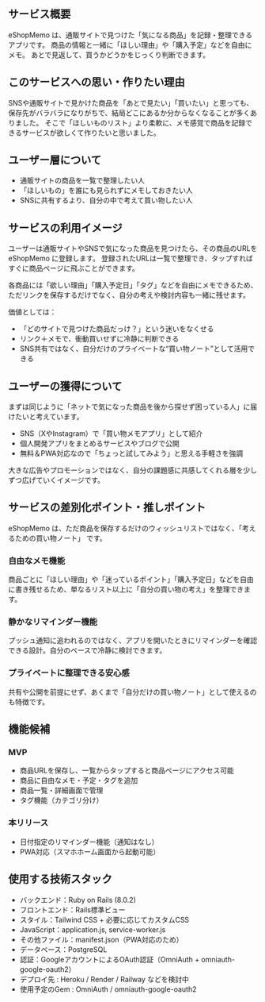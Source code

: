 ## サービス概要
eShopMemo は、通販サイトで見つけた「気になる商品」を記録・整理できるアプリです。
商品の情報と一緒に「ほしい理由」や「購入予定」などを自由にメモ。
あとで見返して、買うかどうかをじっくり判断できます。

## このサービスへの思い・作りたい理由
SNSや通販サイトで見かけた商品を「あとで見たい」「買いたい」と思っても、保存先がバラバラになりがちで、結局どこにあるか分からなくなることが多くありました。
そこで「ほしいものリスト」より柔軟に、メモ感覚で商品を記録できるサービスが欲しくて作りたいと思いました。

## ユーザー層について
- 通販サイトの商品を一覧で整理したい人
- 「ほしいもの」を誰にも見られずにメモしておきたい人
- SNSに共有するより、自分の中で考えて買い物したい人

## サービスの利用イメージ
ユーザーは通販サイトやSNSで気になった商品を見つけたら、その商品のURLを eShopMemo に登録します。
登録されたURLは一覧で整理でき、タップすればすぐに商品ページに飛ぶことができます。

各商品には「欲しい理由」「購入予定日」「タグ」などを自由にメモできるため、
ただリンクを保存するだけでなく、自分の考えや検討内容も一緒に残せます。

価値としては：

- 「どのサイトで見つけた商品だっけ？」という迷いをなくせる
- リンク＋メモで、衝動買いせずに冷静に判断できる
- SNS共有ではなく、自分だけのプライベートな“買い物ノート”として活用できる

## ユーザーの獲得について
まずは同じように「ネットで気になった商品を後から探せず困っている人」に届けたいと考えています。

- SNS（XやInstagram）で「買い物メモアプリ」として紹介
- 個人開発アプリをまとめるサービスやブログで公開
- 無料＆PWA対応なので「ちょっと試してみよう」と思える手軽さを強調

大きな広告やプロモーションではなく、自分の課題感に共感してくれる層を少しずつ広げていくイメージです。

## サービスの差別化ポイント・推しポイント
eShopMemo は、ただ商品を保存するだけのウィッシュリストではなく、「考えるための買い物ノート」 です。

### 自由なメモ機能
商品ごとに「ほしい理由」や「迷っているポイント」「購入予定日」などを自由に書き残せるため、単なるリスト以上に「自分の買い物の考え」を整理できます。

### 静かなリマインダー機能
プッシュ通知に追われるのではなく、アプリを開いたときにリマインダーを確認できる設計。自分のペースで冷静に検討できます。

### プライベートに整理できる安心感
共有や公開を前提にせず、あくまで「自分だけの買い物ノート」として使えるのも特徴です。

## 機能候補
### MVP
- 商品URLを保存し、一覧からタップすると商品ページにアクセス可能
- 商品に自由なメモ・予定・タグを追加
- 商品一覧・詳細画面で管理
- タグ機能（カテゴリ分け）

### 本リリース
- 日付指定のリマインダー機能（通知はなし）
- PWA対応（スマホホーム画面から起動可能）

## 使用する技術スタック
- バックエンド：Ruby on Rails (8.0.2)
- フロントエンド：Rails標準ビュー
- スタイル：Tailwind CSS + 必要に応じてカスタムCSS
- JavaScript：application.js, service-worker.js
- その他ファイル：manifest.json（PWA対応のため）
- データベース：PostgreSQL
- 認証：GoogleアカウントによるOAuth認証（OmniAuth + omniauth-google-oauth2）
- デプロイ先 : Heroku / Render / Railway などを検討中
- 使用予定のGem : OmniAuth / omniauth-google-oauth2